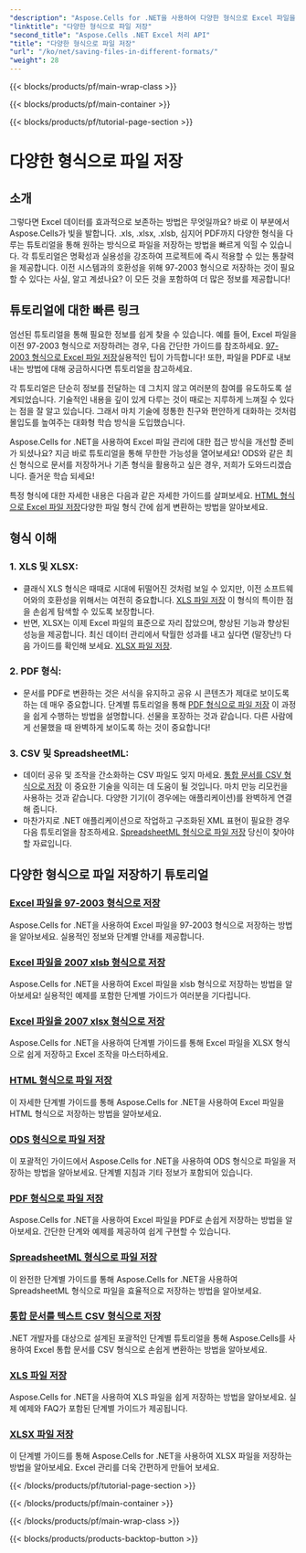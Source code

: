 ```yaml
---
"description": "Aspose.Cells for .NET을 사용하여 다양한 형식으로 Excel 파일을 저장하는 방법에 대한 포괄적인 자습서를 살펴보고 Excel 활용 능력을 향상시켜 보세요."
"linktitle": "다양한 형식으로 파일 저장"
"second_title": "Aspose.Cells .NET Excel 처리 API"
"title": "다양한 형식으로 파일 저장"
"url": "/ko/net/saving-files-in-different-formats/"
"weight": 28
---
```


{{< blocks/products/pf/main-wrap-class >}}

{{< blocks/products/pf/main-container >}}

{{< blocks/products/pf/tutorial-page-section >}}

# 다양한 형식으로 파일 저장

## 소개

그렇다면 Excel 데이터를 효과적으로 보존하는 방법은 무엇일까요? 바로 이 부분에서 Aspose.Cells가 빛을 발합니다. .xls, .xlsx, .xlsb, 심지어 PDF까지 다양한 형식을 다루는 튜토리얼을 통해 원하는 방식으로 파일을 저장하는 방법을 빠르게 익힐 수 있습니다. 각 튜토리얼은 명확성과 실용성을 강조하여 프로젝트에 즉시 적용할 수 있는 통찰력을 제공합니다. 이전 시스템과의 호환성을 위해 97-2003 형식으로 저장하는 것이 필요할 수 있다는 사실, 알고 계셨나요? 이 모든 것을 포함하여 더 많은 정보를 제공합니다!

## 튜토리얼에 대한 빠른 링크
엄선된 튜토리얼을 통해 필요한 정보를 쉽게 찾을 수 있습니다. 예를 들어, Excel 파일을 이전 97-2003 형식으로 저장하려는 경우, 다음 간단한 가이드를 참조하세요. [97-2003 형식으로 Excel 파일 저장](./save-excel-file-in-97-2003-format/)실용적인 팁이 가득합니다! 또한, 파일을 PDF로 내보내는 방법에 대해 궁금하시다면 튜토리얼을 참고하세요.

각 튜토리얼은 단순히 정보를 전달하는 데 그치지 않고 여러분의 참여를 유도하도록 설계되었습니다. 기술적인 내용을 깊이 있게 다루는 것이 때로는 지루하게 느껴질 수 있다는 점을 잘 알고 있습니다. 그래서 마치 기술에 정통한 친구와 편안하게 대화하는 것처럼 몰입도를 높여주는 대화형 학습 방식을 도입했습니다.

Aspose.Cells for .NET을 사용하여 Excel 파일 관리에 대한 접근 방식을 개선할 준비가 되셨나요? 지금 바로 튜토리얼을 통해 무한한 가능성을 열어보세요! ODS와 같은 최신 형식으로 문서를 저장하거나 기존 형식을 활용하고 싶은 경우, 저희가 도와드리겠습니다. 즐거운 학습 되세요! 

특정 형식에 대한 자세한 내용은 다음과 같은 자세한 가이드를 살펴보세요. [HTML 형식으로 Excel 파일 저장](./save-file-in-html-format/)다양한 파일 형식 간에 쉽게 변환하는 방법을 알아보세요.

## 형식 이해

### 1. XLS 및 XLSX: 
- 클래식 XLS 형식은 때때로 시대에 뒤떨어진 것처럼 보일 수 있지만, 이전 소프트웨어와의 호환성을 위해서는 여전히 중요합니다. [XLS 파일 저장](./save-xls-file/) 이 형식의 특이한 점을 손쉽게 탐색할 수 있도록 보장합니다. 
- 반면, XLSX는 이제 Excel 파일의 표준으로 자리 잡았으며, 향상된 기능과 향상된 성능을 제공합니다. 최신 데이터 관리에서 탁월한 성과를 내고 싶다면 (말장난!) 다음 가이드를 확인해 보세요. [XLSX 파일 저장](./save-xlsx-file/).

### 2. PDF 형식:
- 문서를 PDF로 변환하는 것은 서식을 유지하고 공유 시 콘텐츠가 제대로 보이도록 하는 데 매우 중요합니다. 단계별 튜토리얼을 통해 [PDF 형식으로 파일 저장](./save-file-in-pdf-format/) 이 과정을 쉽게 수행하는 방법을 설명합니다. 선물을 포장하는 것과 같습니다. 다른 사람에게 선물했을 때 완벽하게 보이도록 하는 것이 중요합니다!

### 3. CSV 및 SpreadsheetML:
- 데이터 공유 및 조작을 간소화하는 CSV 파일도 잊지 마세요. [통합 문서를 CSV 형식으로 저장](./save-workbook-to-text-csv-format/) 이 중요한 기술을 익히는 데 도움이 될 것입니다. 마치 만능 리모컨을 사용하는 것과 같습니다. 다양한 기기(이 경우에는 애플리케이션)를 완벽하게 연결해 줍니다.
- 마찬가지로 .NET 애플리케이션으로 작업하고 구조화된 XML 표현이 필요한 경우 다음 튜토리얼을 참조하세요. [SpreadsheetML 형식으로 파일 저장](./save-file-in-spreadsheetml-format/) 당신이 찾아야 할 자료입니다.

## 다양한 형식으로 파일 저장하기 튜토리얼
### [Excel 파일을 97-2003 형식으로 저장](./save-excel-file-in-97-2003-format/)
Aspose.Cells for .NET을 사용하여 Excel 파일을 97-2003 형식으로 저장하는 방법을 알아보세요. 실용적인 정보와 단계별 안내를 제공합니다.
### [Excel 파일을 2007 xlsb 형식으로 저장](./save-excel-file-in-2007-xlsb-format/)
Aspose.Cells for .NET을 사용하여 Excel 파일을 xlsb 형식으로 저장하는 방법을 알아보세요! 실용적인 예제를 포함한 단계별 가이드가 여러분을 기다립니다.
### [Excel 파일을 2007 xlsx 형식으로 저장](./save-excel-file-in-2007-xlsx-format/)
Aspose.Cells for .NET을 사용하여 단계별 가이드를 통해 Excel 파일을 XLSX 형식으로 쉽게 저장하고 Excel 조작을 마스터하세요.
### [HTML 형식으로 파일 저장](./save-file-in-html-format/)
이 자세한 단계별 가이드를 통해 Aspose.Cells for .NET을 사용하여 Excel 파일을 HTML 형식으로 저장하는 방법을 알아보세요.
### [ODS 형식으로 파일 저장](./save-file-in-ods-format/)
이 포괄적인 가이드에서 Aspose.Cells for .NET을 사용하여 ODS 형식으로 파일을 저장하는 방법을 알아보세요. 단계별 지침과 기타 정보가 포함되어 있습니다.
### [PDF 형식으로 파일 저장](./save-file-in-pdf-format/)
Aspose.Cells for .NET을 사용하여 Excel 파일을 PDF로 손쉽게 저장하는 방법을 알아보세요. 간단한 단계와 예제를 제공하여 쉽게 구현할 수 있습니다.
### [SpreadsheetML 형식으로 파일 저장](./save-file-in-spreadsheetml-format/)
이 완전한 단계별 가이드를 통해 Aspose.Cells for .NET을 사용하여 SpreadsheetML 형식으로 파일을 효율적으로 저장하는 방법을 알아보세요.
### [통합 문서를 텍스트 CSV 형식으로 저장](./save-workbook-to-text-csv-format/)
.NET 개발자를 대상으로 설계된 포괄적인 단계별 튜토리얼을 통해 Aspose.Cells를 사용하여 Excel 통합 문서를 CSV 형식으로 손쉽게 변환하는 방법을 알아보세요.
### [XLS 파일 저장](./save-xls-file/)
Aspose.Cells for .NET을 사용하여 XLS 파일을 쉽게 저장하는 방법을 알아보세요. 실제 예제와 FAQ가 포함된 단계별 가이드가 제공됩니다.
### [XLSX 파일 저장](./save-xlsx-file/)
이 단계별 가이드를 통해 Aspose.Cells for .NET을 사용하여 XLSX 파일을 저장하는 방법을 알아보세요. Excel 관리를 더욱 간편하게 만들어 보세요.

{{< /blocks/products/pf/tutorial-page-section >}}

{{< /blocks/products/pf/main-container >}}

{{< /blocks/products/pf/main-wrap-class >}}

{{< blocks/products/products-backtop-button >}}
